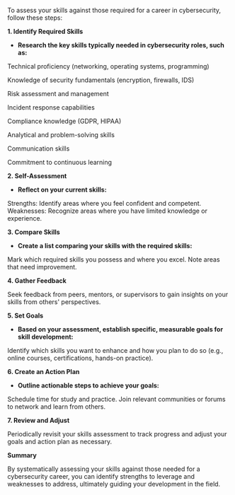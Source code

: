 To assess your skills against those required for a career in cybersecurity, follow these steps:

<b>1. Identify Required Skills </b>

* **Research the key skills typically needed in cybersecurity roles, such as:**

Technical proficiency (networking, operating systems, programming)

Knowledge of security fundamentals (encryption, firewalls, IDS)

Risk assessment and management

Incident response capabilities

Compliance knowledge (GDPR, HIPAA)

Analytical and problem-solving skills

Communication skills

Commitment to continuous learning

<b>2. Self-Assessment </b>

* **Reflect on your current skills:**


Strengths: Identify areas where you feel confident and competent.
Weaknesses: Recognize areas where you have limited knowledge or experience.

<b>3. Compare Skills </b>

* **Create a list comparing your skills with the required skills:**


Mark which required skills you possess and where you excel.
Note areas that need improvement.

<b>4. Gather Feedback </b>

Seek feedback from peers, mentors, or supervisors to gain insights on your skills from others' perspectives.

<b>5. Set Goals </b>

* **Based on your assessment, establish specific, measurable goals for skill development:**


Identify which skills you want to enhance and how you plan to do so (e.g., online courses, certifications, hands-on practice).

<b>6. Create an Action Plan </b>

* **Outline actionable steps to achieve your goals:**


Schedule time for study and practice.
Join relevant communities or forums to network and learn from others.

<b>7. Review and Adjust </b>

Periodically revisit your skills assessment to track progress and adjust your goals and action plan as necessary.

<b>Summary </b>

By systematically assessing your skills against those needed for a cybersecurity career, you can identify strengths to leverage and weaknesses to address, ultimately guiding your development in the field.
